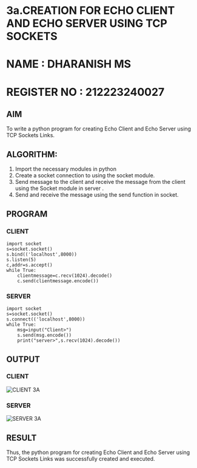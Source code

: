 # 3a.CREATION FOR ECHO CLIENT AND ECHO SERVER USING TCP SOCKETS
# NAME : DHARANISH MS
# REGISTER NO : 212223240027
## AIM
To write a python program for creating Echo Client and Echo Server using TCP
Sockets Links.
## ALGORITHM:
1. Import the necessary modules in python
2. Create a socket connection to using the socket module.
3. Send message to the client and receive the message from the client using the Socket module in
 server .
4. Send and receive the message using the send function in socket.
## PROGRAM
### CLIENT 
```
import socket
s=socket.socket()
s.bind(('localhost',8000))
s.listen(5)
c,addr=s.accept()
while True:
    clientmessage=c.recv(1024).decode()
    c.send(clientmessage.encode())
```
### SERVER
```
import socket
s=socket.socket()
s.connect(('localhost',8000))
while True:
    msg=input("Client>")
    s.send(msg.encode())
    print("server>",s.recv(1024).decode())
```
## OUTPUT
### CLIENT
![CLIENT 3A](https://github.com/MSDharanish-23011819/3a.Sockets_Creation_for_Echo_Client_and_Echo_Server/assets/147139454/c264b083-2cd7-4ac3-980a-42f73e9e0e4d)

### SERVER
![SERVER 3A](https://github.com/MSDharanish-23011819/3a.Sockets_Creation_for_Echo_Client_and_Echo_Server/assets/147139454/668a6f29-796b-41aa-9df0-72cd22c015a8)

## RESULT
Thus, the python program for creating Echo Client and Echo Server using TCP Sockets Links 
was successfully created and executed.
